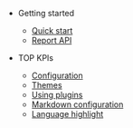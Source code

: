* Getting started

  * [Quick start](quickstart.md)
  * [Report API](reportAPI.md)


* TOP KPIs
  * [Configuration](configuration.md)
  * [Themes](themes.md)
  * [Using plugins](plugins.md)
  * [Markdown configuration](markdown.md)
  * [Language highlight](language-highlight.md)

